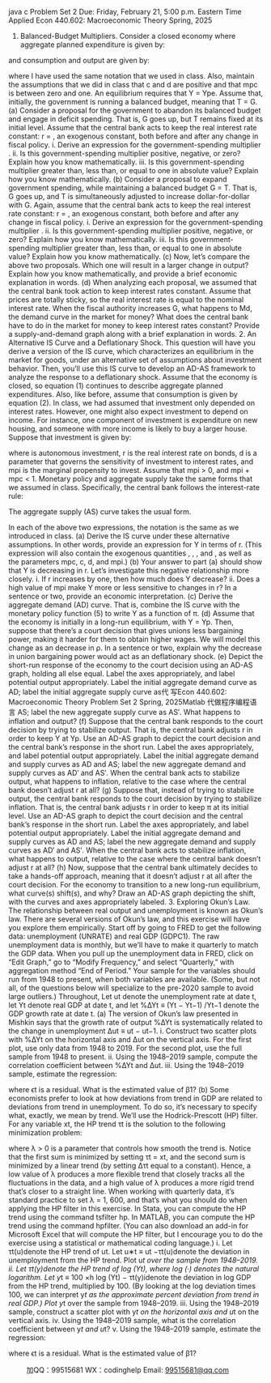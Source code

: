java c
Problem Set 2
Due: Friday, February 21, 5:00 p.m. Eastern Time
Applied Econ 440.602: Macroeconomic Theory
Spring, 2025
1. Balanced-Budget Multipliers. Consider a closed economy where aggregate planned expenditure is given by:

and consumption and output are given by:

where I have used the same notation that we used in class. Also, maintain the assumptions that we did in class that c and d are positive and that mpc is between zero and one. An equilibrium requires that Y = Ype. Assume that, initially, the government is running a balanced budget, meaning that T = G.
(a) Consider a proposal for the government to abandon its balanced budget and engage in deficit spending. That is, G goes up, but T remains fixed at its initial level. Assume that the central bank acts to keep the real interest rate constant: r = , an exogenous constant, both before and after any change in fiscal policy.
i. Derive an expression for the government-spending multiplier .
ii. Is this government-spending multiplier positive, negative, or zero? Explain how you know mathematically.
iii. Is this government-spending multiplier greater than, less than, or equal to one in absolute value? Explain how you know mathematically.
(b) Consider a proposal to expand government spending, while maintaining a balanced budget G = T. That is, G goes up, and T is simultaneously adjusted to increase dollar-for-dollar with G. Again, assume that the central bank acts to keep the real interest rate constant: r = , an exogenous constant, both before and after any change in fiscal policy.
i. Derive an expression for the government-spending multiplier .
ii. Is this government-spending multiplier positive, negative, or zero? Explain how you know mathematically.
iii. Is this government-spending multiplier greater than, less than, or equal to one in absolute value? Explain how you know mathematically.
(c) Now, let’s compare the above two proposals. Which one will result in a larger change in output? Explain how you know mathematically, and provide a brief economic explanation in words.
(d) When analyzing each proposal, we assumed that the central bank took action to keep interest rates constant. Assume that prices are totally sticky, so the real interest rate is equal to the nominal interest rate. When the fiscal authority increases G, what happens to Md, the demand curve in the market for money? What does the central bank have to do in the market for money to keep interest rates constant? Provide a supply-and-demand graph along with a brief explanation in words.
2. An Alternative IS Curve and a Deflationary Shock. This question will have you derive a version of the IS curve, which characterizes an equilibrium in the market for goods, under an alternative set of assumptions about investment behavior. Then, you’ll use this IS curve to develop an AD-AS framework to analyze the response to a deflationary shock.
Assume that the economy is closed, so equation (1) continues to describe aggregate planned expenditures. Also, like before, assume that consumption is given by equation (2). In class, we had assumed that investment only depended on interest rates. However, one might also expect investment to depend on income. For instance, one component of investment is expenditure on new housing, and someone with more income is likely to buy a larger house. Suppose that investment is given by:

where    is autonomous investment, r is the real interest rate on bonds, d is a parameter that governs the sensitivity of investment to interest rates, and mpi is the marginal propensity to invest. Assume that mpi > 0, and mpi + mpc < 1.
Monetary policy and aggregate supply take the same forms that we assumed in class. Specifically, the central bank follows the interest-rate rule:

The aggregate supply (AS) curve takes the usual form.

In each of the above two expressions, the notation is the same as we introduced in class.
(a) Derive the IS curve under these alternative assumptions. In other words, provide an expression for Y in terms of r. (This expression will also contain the exogenous quantities , , , and , as well as the parameters mpc, c, d, and mpi.)
(b) Your answer to part (a) should show that Y is decreasing in r. Let’s investigate this negative relationship more closely.
i. If r increases by one, then how much does Y decrease?
ii. Does a high value of mpi make Y more or less sensitive to changes in r? In a sentence or two, provide an economic interpretation.
(c) Derive the aggregate demand (AD) curve. That is, combine the IS curve with the monetary policy function (5) to write Y as a function of π.
(d) Assume that the economy is initially in a long-run equilibrium, with Y = Yp. Then, suppose that there’s a court decision that gives unions less bargaining power, making it harder for them to obtain higher wages. We will model this change as an decrease in ρ. In a sentence or two, explain why the decrease in union bargaining power would act as an deflationary shock.
(e) Depict the short-run response of the economy to the court decision using an AD-AS graph, holding all else equal. Label the axes appropriately, and label potential output appropriately. Label the initial aggregate demand curve as AD; label the initial aggregate supply curve as代 写Econ 440.602: Macroeconomic Theory Problem Set 2 Spring, 2025Matlab
代做程序编程语言 AS; label the new aggregate supply curve as AS′. What happens to inflation and output?
(f) Suppose that the central bank responds to the court decision by trying to stabilize output. That is, the central bank adjusts r in order to keep Y at Yp. Use an AD-AS graph to depict the court decision and the central bank’s response in the short run. Label the axes appropriately, and label potential output appropriately. Label the initial aggregate demand and supply curves as AD and AS; label the new aggregate demand and supply curves as AD′ and AS′. When the central bank acts to stabilize output, what happens to inflation, relative to the case where the central bank doesn’t adjust r at all?
(g) Suppose that, instead of trying to stabilize output, the central bank responds to the court decision by trying to stabilize inflation. That is, the central bank adjusts r in order to keep π at its initial level. Use an AD-AS graph to depict the court decision and the central bank’s response in the short run. Label the axes appropriately, and label potential output appropriately. Label the initial aggregate demand and supply curves as AD and AS; label the new aggregate demand and supply curves as AD′ and AS′. When the central bank acts to stabilize inflation, what happens to output, relative to the case where the central bank doesn’t adjust r at all?
(h) Now, suppose that the central bank ultimately decides to take a hands-off approach, meaning that it doesn’t adjust r at all after the court decision. For the economy to transition to a new long-run equilibrium, what curve(s) shift(s), and why? Draw an AD-AS graph depicting the shift, with the curves and axes appropriately labeled.
3. Exploring Okun’s Law. The relationship between real output and unemployment is known as Okun’s law. There are several versions of Okun’s law, and this exercise will have you explore them empirically. Start off by going to FRED to get the following data: unemployment (UNRATE) and real GDP (GDPC1). The raw unemployment data is monthly, but we’ll have to make it quarterly to match the GDP data. When you pull up the unemployment data in FRED, click on “Edit Graph,” go to “Modify Frequency,” and select “Quarterly,” with aggregation method “End of Period.” Your sample for the variables should run from 1948 to present, when both variables are available. (Some, but not all, of the questions below will specialize to the pre-2020 sample to avoid large outliers.) Throughout, Let ut denote the unemployment rate at date t, let Yt denote real GDP at date t, and let %∆Yt ≡ (Yt − Yt−1) /Yt−1 denote the GDP growth rate at date t.
(a) The version of Okun’s law presented in Mishkin says that the growth rate of output %∆Yt is systematically related to the change in unemployment ∆ut ≡ ut − ut−1.
i. Construct two scatter plots with %∆Yt on the horizontal axis and ∆ut on the vertical axis. For the first plot, use only data from 1948 to 2019. For the second plot, use the full sample from 1948 to present.
ii. Using the 1948–2019 sample, compute the correlation coefficient between %∆Yt and ∆ut.
iii. Using the 1948–2019 sample, estimate the regression:

where ϵt is a residual. What is the estimated value of β1?
(b) Some economists prefer to look at how deviations from trend in GDP are related to deviations from trend in unemployment. To do so, it’s necessary to specify what, exactly, we mean by trend. We’ll use the Hodrick-Prescott (HP) filter. For any variable xt, the HP trend τt is the solution to the following minimization problem:

where λ > 0 is a parameter that controls how smooth the trend is. Notice that the first sum is minimized by setting τt = xt, and the second sum is minimized by a linear trend (by setting ∆τt equal to a constant). Hence, a low value of λ produces a more flexible trend that closely tracks all the fluctuations in the data, and a high value of λ produces a more rigid trend that’s closer to a straight line. When working with quarterly data, it’s standard practice to set λ = 1, 600, and that’s what you should do when applying the HP filter in this exercise. In Stata, you can compute the HP trend using the command tsfilter hp. In MATLAB, you can compute the HP trend using the command hpfilter. (You can also download an add-in for Microsoft Excel that will compute the HP filter, but I encourage you to do the exercise using a statistical or mathematical coding language.)
i. Let τt(u)denote the HP trend of ut. Let u∗t ≡ ut −τt(u)denote the deviation in unemployment from the HP trend. Plot u*t over the sample from 1948–2019.
ii. Let τt(y)denote the HP trend of log (Yt), where log (·) denotes the natural logarithm. Let y*t ≡ 100 ×h log (Yt) − τt(y)idenote the deviation in log GDP from the HP trend, multiplied by 100. (By looking at the log deviation times 100, we can interpret y*t as the approximate percent deviation from trend in real GDP.) Plot y*t over the sample from 1948–2019.
iii. Using the 1948–2019 sample, construct a scatter plot with y*t on the horizontal axis and u*t on the vertical axis.
iv. Using the 1948–2019 sample, what is the correlation coefficient between y*t and u*t?
v. Using the 1948–2019 sample, estimate the regression:

where ϵt is a residual. What is the estimated value of β1?





         
加QQ：99515681  WX：codinghelp  Email: 99515681@qq.com

